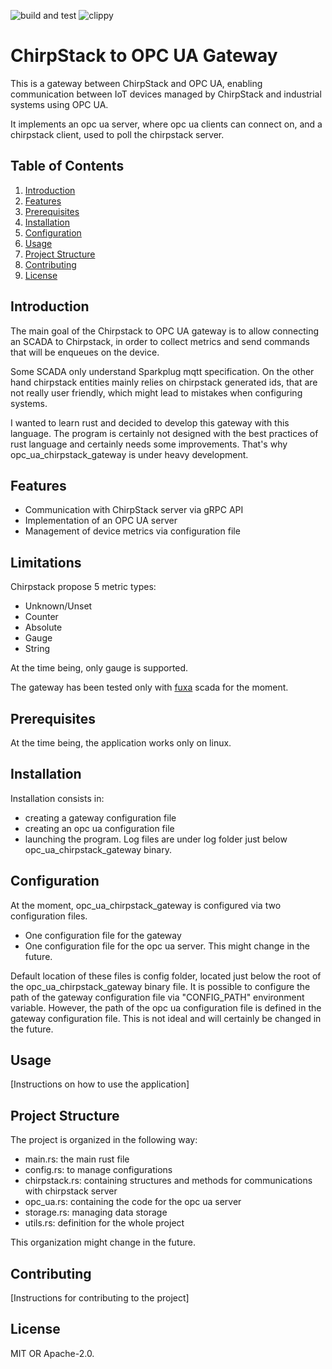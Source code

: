 ![build and test](https://github.com/guycorbaz/opcgw/actions/workflows/ci.yml/badge.svg)
![clippy](https://github.com/guycorbaz/opcgw/actions/workflows/clippy.yml/badge.svg)

# ChirpStack to OPC UA Gateway

This is a gateway between ChirpStack and OPC UA,
enabling communication between IoT devices managed by ChirpStack
and industrial systems using OPC UA.

It implements an opc ua server, where opc ua clients can connect on,
and a chirpstack client, used to poll the chirpstack server.


## Table of Contents

1. [Introduction](#introduction)
2. [Features](#features)
3. [Prerequisites](#prerequisites)
4. [Installation](#installation)
5. [Configuration](#configuration)
6. [Usage](#usage)
7. [Project Structure](#project-structure)
8. [Contributing](#contributing)
9. [License](#license)

## Introduction

The main goal of the Chirpstack to OPC UA gateway is to allow connecting
an SCADA to Chirpstack, in order to collect metrics and send commands
that will be enqueues on the device.

Some SCADA only understand Sparkplug mqtt specification.
On the other hand chirpstack entities mainly relies on chirpstack generated ids,
that are not really user friendly, which might lead to mistakes when configuring systems.

I wanted to learn rust and decided to develop this gateway with this language.
The program is certainly not designed with the best practices of rust language and
certainly needs some improvements. That's why opc_ua_chirpstack_gateway is under heavy development.

## Features

- Communication with ChirpStack server via gRPC API
- Implementation of an OPC UA server
- Management of device metrics via configuration file


## Limitations

Chirpstack propose 5 metric types:
- Unknown/Unset
- Counter
- Absolute
- Gauge
- String

At the time being, only gauge is supported.

The gateway has been tested only with [fuxa](https://github.com/frangoteam/FUXA) scada for the moment.


## Prerequisites

At the time being, the application works only on linux.


## Installation

Installation consists in:
- creating a gateway configuration file
- creating an opc ua configuration file
- launching the program.
Log files are under log folder just below opc_ua_chirpstack_gateway binary.


## Configuration

At the moment, opc_ua_chirpstack_gateway is configured via two configuration files.

- One configuration file for the gateway
- One configuration file for the opc ua server. This might change in the future.

Default location of these files is config folder, located just below the root of the
opc_ua_chirpstack_gateway binary file. It is possible to configure the path of
the gateway configuration file via "CONFIG_PATH" environment variable. However, the path
of the opc ua configuration file is defined in the gateway configuration file.
This is not ideal and will certainly be changed in the future.

## Usage
 
[Instructions on how to use the application][]()


## Project Structure

The project is organized in the following way:
- main.rs: the main rust file
- config.rs: to manage configurations
- chirpstack.rs: containing  structures and methods for communications with chirpstack server
- opc_ua.rs: containing the code for the opc ua server
- storage.rs: managing data storage
- utils.rs: definition for the  whole project

This organization might change in the future.

## Contributing

[Instructions for contributing to the project]


## License

MIT OR Apache-2.0.
